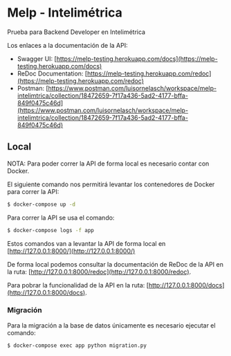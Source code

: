 # Melp - Intelimétrica

 Prueba para Backend Developer en Intelimétrica

 Los enlaces a la documentación de la API:

- Swagger UI: [https://melp-testing.herokuapp.com/docs](https://melp-testing.herokuapp.com/docs)
- ReDoc Documentation: [https://melp-testing.herokuapp.com/redoc](https://melp-testing.herokuapp.com/redoc)
- Postman: [https://www.postman.com/luisornelasch/workspace/melp-intelimtrica/collection/18472659-7f17a436-5ad2-4177-bffa-849f0475c46d](https://www.postman.com/luisornelasch/workspace/melp-intelimtrica/collection/18472659-7f17a436-5ad2-4177-bffa-849f0475c46d)


## Local

NOTA: Para poder correr la API de forma local es necesario contar con Docker.

El siguiente comando nos permitirá levantar los contenedores de Docker para correr la API:

```sh
$ docker-compose up -d
```

Para correr la API se usa el comando:

```sh
$ docker-compose logs -f app
```

Estos comandos van a levantar la API de forma local en [http://127.0.0.1:8000/](http://127.0.0.1:8000/)

De forma local podemos consultar la documentación de ReDoc de la API en la ruta: [http://127.0.0.1:8000/redoc](http://127.0.0.1:8000/redoc).

Para pobrar la funcionalidad de la API en la ruta: [http://127.0.0.1:8000/docs](http://127.0.0.1:8000/docs).


### Migración

Para la migración a la base de datos únicamente es necesario ejecutar el comando:

```sh
$ docker-compose exec app python migration.py
```